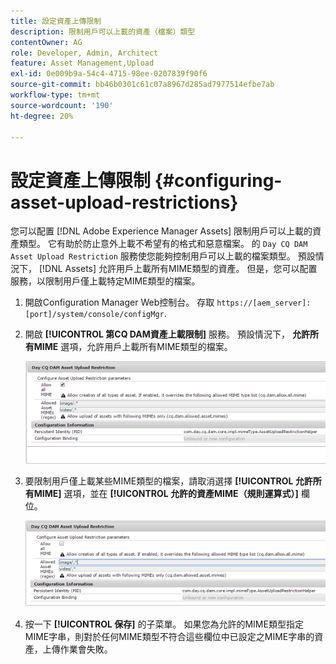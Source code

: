 ```yaml
---
title: 設定資產上傳限制
description: 限制用戶可以上載的資產（檔案）類型
contentOwner: AG
role: Developer, Admin, Architect
feature: Asset Management,Upload
exl-id: 0e009b9a-54c4-4715-98ee-0207839f90f6
source-git-commit: bb46b0301c61c07a8967d285ad7977514efbe7ab
workflow-type: tm+mt
source-wordcount: '190'
ht-degree: 20%

---
```


# 設定資產上傳限制 {#configuring-asset-upload-restrictions}

您可以配置 [!DNL Adobe Experience Manager Assets] 限制用戶可以上載的資產類型。 它有助於防止意外上載不希望有的格式和惡意檔案。 的 `Day CQ DAM Asset Upload Restriction` 服務使您能夠控制用戶可以上載的檔案類型。 預設情況下， [!DNL Assets] 允許用戶上載所有MIME類型的資產。 但是，您可以配置服務，以限制用戶僅上載特定MIME類型的檔案。

1. 開啟Configuration Manager Web控制台。 存取 `https://[aem_server]:[port]/system/console/configMgr`.
1. 開啟 **[!UICONTROL 第CQ DAM資產上載限制]** 服務。 預設情況下， **允許所有MIME** 選項，允許用戶上載所有MIME類型的檔案。

   ![chlimage_1-378](assets/chlimage_1-378.png)

1. 要限制用戶僅上載某些MIME類型的檔案，請取消選擇 **[!UICONTROL 允許所有MIME]** 選項，並在 **[!UICONTROL 允許的資產MIME（規則運算式）]** 欄位。

   ![chlimage_1-379](assets/chlimage_1-379.png)

1. 按一下 **[!UICONTROL 保存]** 的子菜單。 如果您為允許的MIME類型指定MIME字串，則對於任何MIME類型不符合這些欄位中已設定之MIME字串的資產，上傳作業會失敗。
